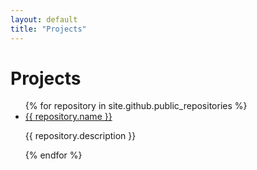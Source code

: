 ```yaml
---
layout: default
title: "Projects"
---
```


# Projects

<ul>
{% for repository in site.github.public_repositories %}
<li>
<a href="{{ repository.html_url }}" target="_blank">{{ repository.name }}</a>
<p>{{ repository.description }}</p>
</li>
{% endfor %}
<ul>
